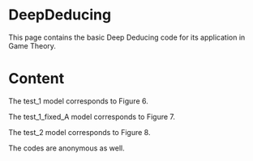 # DeepDeducing
This page contains the basic Deep Deducing code for its application in Game Theory.

# Content
The test_1 model         corresponds to Figure 6.

The test_1_fixed_A model corresponds to Figure 7.

The test_2 model         corresponds to Figure 8.

The codes are anonymous as well.
